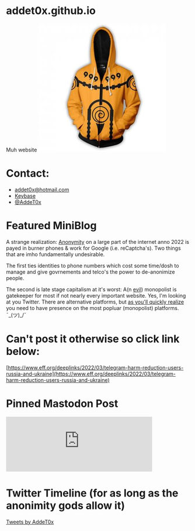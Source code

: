 # addet0x.github.io

Muh website
![a yellooowww hoodddiiiieee](https://github.com/addet0x/addet0x.github.io/raw/main/assets/yellowhoodie.jpg)

# Contact:

- [addet0x@hotmail.com](mailto:addet0x@hotmail.com)
- [Keybase](https://keybase.io/addet0x)
- [@AddeT0x](https://twitter.com/AddeT0x)


# Featured MiniBlog

<p id="anon"></p>

A strange realization: [Anonymity](https://en.wikipedia.org/wiki/Anonymity) on a large part of the internet anno 2022 is payed in burner phones & work for Google (i.e. reCaptcha's). Two things that are imho fundamentally undesirable. 

The first ties identities to phone numbers which cost some time/dosh to manage and give govrnements and telco's the power to de-anonimize people. 

The second is late stage capitalism at it's worst: A(n [evil](https://en.wikipedia.org/wiki/Don%27t_be_evil#Google-Ditched-this-phrase-long-ago)) monopolist is gatekeeper for most if not nearly every important website. Yes, I'm looking at you Twitter. There are alternative platforms, but [as you'll quickly realize](https://www.twitterandteargas.org/) you need to have presence on the most popluar (monopolist) platforms. ¯\_(ツ)_/¯

# Can't post it otherwise so click link below:
<p id="eff-telegram-ukraine"></p>

[https://www.eff.org/deeplinks/2022/03/telegram-harm-reduction-users-russia-and-ukraine](https://www.eff.org/deeplinks/2022/03/telegram-harm-reduction-users-russia-and-ukraine)

# Pinned Mastodon Post

<iframe src="https://fosstodon.org/@addet0x/108005556562266250/embed" class="mastodon-embed" style="max-width: 100%; border: 0" width="400" allowfullscreen="allowfullscreen"></iframe><script src="https://fosstodon.org/embed.js" async="async"></script>

# Twitter Timeline (for as long as the anonimity gods allow it)

<a class="twitter-timeline" data-dnt="true" data-theme="dark" href="https://twitter.com/AddeT0x?ref_src=twsrc%5Etfw">Tweets by AddeT0x</a> <script async src="https://platform.twitter.com/widgets.js" charset="utf-8"></script> 
